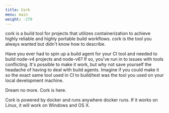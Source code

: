 ```yaml
---
title: Cork
menu: main
weight: -270
---
```


cork is a build tool for projects that utilizes containerization to achieve
highly reliable and highly portable build workflows. cork is the tool you
always wanted but didn't know how to describe.

Have you ever had to spin up a build agent for your CI tool and needed to build
node-v4 projects and node-v6? If so, you've run in to issues with tools
conflicting. It's possible to make it work, but why not save yourself the
headache of having to deal with build agents. Imagine if you could make it so
the exact same tool used in CI to build/test was the tool you used on your
local development machine.

Dream no more. Cork is here.

Cork is powered by docker and runs anywhere docker runs. If it works on Linux,
it will work on Windows and OS X.

